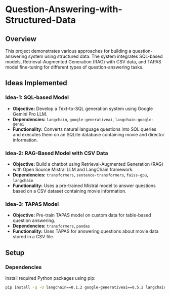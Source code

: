 # Question-Answering-with-Structured-Data

## Overview

This project demonstrates various approaches for building a question-answering system using structured data. The system integrates SQL-based models, Retrieval-Augmented Generation (RAG) with CSV data, and TAPAS model fine-tuning for different types of question-answering tasks.

## Ideas Implemented

### Idea-1: SQL-based Model
- **Objective:** Develop a Text-to-SQL generation system using Google Gemini Pro LLM.
- **Dependencies:** `langchain`, `google-generativeai`, `langchain-google-genai`
- **Functionality:** Converts natural language questions into SQL queries and executes them on an SQLite database containing movie and director information.

### Idea-2: RAG-Based Model with CSV Data
- **Objective:** Build a chatbot using Retrieval-Augmented Generation (RAG) with Open Source Mistral LLM and LangChain framework.
- **Dependencies:** `transformers`, `sentence-transformers`, `faiss-gpu`, `langchain`
- **Functionality:** Uses a pre-trained Mistral model to answer questions based on a CSV dataset containing movie information.

### Idea-3: TAPAS Model
- **Objective:** Pre-train TAPAS model on custom data for table-based question answering.
- **Dependencies:** `transformers`, `pandas`
- **Functionality:** Uses TAPAS for answering questions about movie data stored in a CSV file.

## Setup

### Dependencies
Install required Python packages using pip:

```bash
pip install -q -U langchain==0.1.2 google-generativeai==0.5.2 langchain-google-genai==1.0.3 transformers==4.40.2 accelerate==0.30.1 bitsandbytes==0.43.1 huggingface_hub==0.23.0 pypdf==4.2.0 sentence-transformers==2.7.0 faiss-gpu==1.7.2
